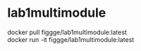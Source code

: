 # lab1multimodule

docker pull figgge/lab1multimodule:latest \
docker run -it figgge/lab1multimodule:latest

